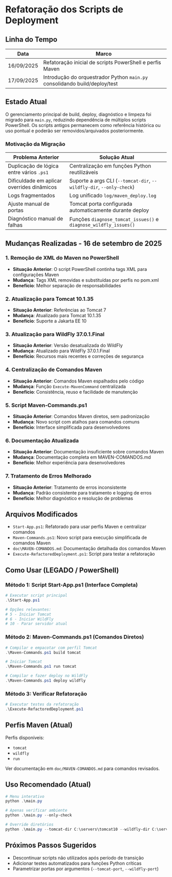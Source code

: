 # Refatoração dos Scripts de Deployment

## Linha do Tempo

| Data | Marco |
|------|-------|
| 16/09/2025 | Refatoração inicial de scripts PowerShell e perfis Maven |
| 17/09/2025 | Introdução do orquestrador Python `main.py` consolidando build/deploy/test |

## Estado Atual
O gerenciamento principal de build, deploy, diagnóstico e limpeza foi migrado para `main.py`, reduzindo dependência de múltiplos scripts PowerShell. Os scripts antigos permanecem como referência histórica ou uso pontual e poderão ser removidos/arquivados posteriormente.

### Motivação da Migração
| Problema Anterior | Solução Atual |
|-------------------|---------------|
| Duplicação de lógica entre vários `.ps1` | Centralização em funções Python reutilizáveis |
| Dificuldade em aplicar overrides dinâmicos | Suporte a args CLI (`--tomcat-dir`, `--wildfly-dir`, `--only-check`) |
| Logs fragmentados | Log unificado `log/maven_deploy.log` |
| Ajuste manual de portas | Tomcat porta configurada automaticamente durante deploy |
| Diagnóstico manual de falhas | Funções `diagnose_tomcat_issues()` e `diagnose_wildfly_issues()` |

## Mudanças Realizadas - 16 de setembro de 2025

### 1. Remoção de XML do Maven no PowerShell
- **Situação Anterior**: O script PowerShell continha tags XML para configurações Maven
- **Mudança**: Tags XML removidas e substituídas por perfis no pom.xml
- **Benefício**: Melhor separação de responsabilidades

### 2. Atualização para Tomcat 10.1.35
- **Situação Anterior**: Referências ao Tomcat 7
- **Mudança**: Atualizado para Tomcat 10.1.35
- **Benefício**: Suporte a Jakarta EE 10

### 3. Atualização para WildFly 37.0.1.Final
- **Situação Anterior**: Versão desatualizada do WildFly
- **Mudança**: Atualizado para WildFly 37.0.1.Final
- **Benefício**: Recursos mais recentes e correções de segurança

### 4. Centralização de Comandos Maven
- **Situação Anterior**: Comandos Maven espalhados pelo código
- **Mudança**: Função `Execute-MavenCommand` centralizada
- **Benefício**: Consistência, reuso e facilidade de manutenção

### 5. Script Maven-Commands.ps1
- **Situação Anterior**: Comandos Maven diretos, sem padronização
- **Mudança**: Novo script com atalhos para comandos comuns
- **Benefício**: Interface simplificada para desenvolvedores

### 6. Documentação Atualizada
- **Situação Anterior**: Documentação insuficiente sobre comandos Maven
- **Mudança**: Documentação completa em MAVEN-COMANDOS.md
- **Benefício**: Melhor experiência para desenvolvedores

### 7. Tratamento de Erros Melhorado
- **Situação Anterior**: Tratamento de erros inconsistente
- **Mudança**: Padrão consistente para tratamento e logging de erros
- **Benefício**: Melhor diagnóstico e resolução de problemas

## Arquivos Modificados
- `Start-App.ps1`: Refatorado para usar perfis Maven e centralizar comandos
- `Maven-Commands.ps1`: Novo script para execução simplificada de comandos Maven
- `doc\MAVEN-COMANDOS.md`: Documentação detalhada dos comandos Maven
- `Execute-RefactoredDeployment.ps1`: Script para testar a refatoração

## Como Usar (LEGADO / PowerShell)

### Método 1: Script Start-App.ps1 (Interface Completa)
```powershell
# Executar script principal
.\Start-App.ps1

# Opções relevantes:
# 5 - Iniciar Tomcat
# 6 - Iniciar WildFly
# 10 - Parar servidor atual
```

### Método 2: Maven-Commands.ps1 (Comandos Diretos)
```powershell
# Compilar e empacotar com perfil Tomcat
.\Maven-Commands.ps1 build tomcat

# Iniciar Tomcat
.\Maven-Commands.ps1 run tomcat

# Compilar e fazer deploy no WildFly
.\Maven-Commands.ps1 deploy wildfly
```

### Método 3: Verificar Refatoração
```powershell
# Executar testes da refatoração
.\Execute-RefactoredDeployment.ps1
```

## Perfis Maven (Atual)
Perfis disponíveis:
- `tomcat`
- `wildfly`
- `run`

Ver documentação em `doc/MAVEN-COMANDOS.md` para comandos revisados.

## Uso Recomendado (Atual)
```powershell
# Menu interativo
python .\main.py

# Apenas verificar ambiente
python .\main.py --only-check

# Override diretórios
python .\main.py --tomcat-dir C:\servers\tomcat10 --wildfly-dir C:\servers\wildfly37
```

## Próximos Passos Sugeridos
- Descontinuar scripts não utilizados após período de transição
- Adicionar testes automatizados para funções Python críticas
- Parametrizar portas por argumentos (`--tomcat-port`, `--wildfly-port`)